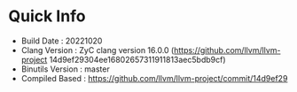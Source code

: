 # Quick Info
* Build Date : 20221020
* Clang Version : ZyC clang version 16.0.0 (https://github.com/llvm/llvm-project 14d9ef29304ee16802657311911813aec5bdb9cf)
* Binutils Version : master
* Compiled Based : https://github.com/llvm/llvm-project/commit/14d9ef29

